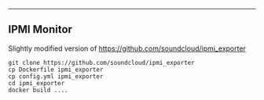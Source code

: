 --------------------------------------------------------------------------------
IPMI Monitor
--------------------------------------------------------------------------------

Slightly modified version of https://github.com/soundcloud/ipmi_exporter

```
git clone https://github.com/soundcloud/ipmi_exporter
cp Dockerfile ipmi_exporter
cp config.yml ipmi_exporter
cd ipmi_exporter
docker build ....
```

